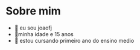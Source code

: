 # Sobre mim

- 👋 eu sou joaofj
- 👀minha idade e 15 anos 
- 🌱 estou cursando primeiro ano do ensino medio
